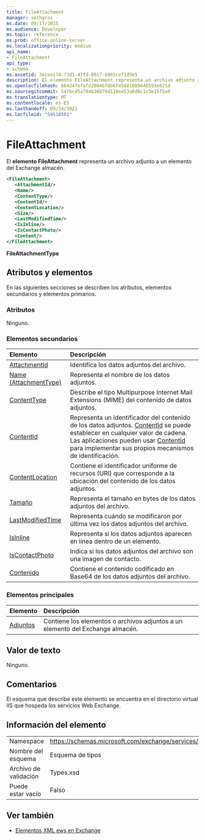 ```yaml
---
title: FileAttachment
manager: sethgros
ms.date: 09/17/2015
ms.audience: Developer
ms.topic: reference
ms.prod: office-online-server
ms.localizationpriority: medium
api_name:
- FileAttachment
api_type:
- schema
ms.assetid: 3ecea174-73d1-47fd-8917-6065cef1d565
description: El elemento FileAttachment representa un archivo adjunto a un elemento del Exchange almacén.
ms.openlocfilehash: 66424fefafd2084bf0b6f45881089448593e621d
ms.sourcegitcommit: 54f6cd5a704b36b76d110ee53a6d6c1c3e15f5a9
ms.translationtype: MT
ms.contentlocale: es-ES
ms.lasthandoff: 09/24/2021
ms.locfileid: "59518501"
---
```

# <a name="fileattachment"></a>FileAttachment

El **elemento FileAttachment** representa un archivo adjunto a un elemento del Exchange almacén. 
  
```XML
<FileAttachment>
   <AttachmentId/>
   <Name/>
   <ContentType/>
   <ContentId/>
   <ContentLocation/>
   <Size/>
   <LastModifiedTime/>
   <IsInline/>
   <IsContactPhoto/>
   <Content/>
</FileAttachment>
```

 **FileAttachmentType**
## <a name="attributes-and-elements"></a>Atributos y elementos

En las siguientes secciones se describen los atributos, elementos secundarios y elementos primarios.
  
### <a name="attributes"></a>Atributos

Ninguno.
  
### <a name="child-elements"></a>Elementos secundarios

|**Elemento**|**Descripción**|
|:-----|:-----|
|[AttachmentId](attachmentid.md) <br/> |Identifica los datos adjuntos del archivo.  <br/> |
|[Name (AttachmentType)](name-attachmenttype.md) <br/> |Representa el nombre de los datos adjuntos.  <br/> |
|[ContentType](contenttype.md) <br/> |Describe el tipo Multipurpose Internet Mail Extensions (MIME) del contenido de datos adjuntos.  <br/> |
|[ContentId](contentid.md) <br/> |Representa un identificador del contenido de los datos adjuntos. [ContentId](contentid.md) se puede establecer en cualquier valor de cadena. Las aplicaciones pueden usar [ContentId](contentid.md) para implementar sus propios mecanismos de identificación.  <br/> |
|[ContentLocation](contentlocation.md) <br/> |Contiene el identificador uniforme de recursos (URI) que corresponde a la ubicación del contenido de los datos adjuntos.  <br/> |
|[Tamaño](size.md) <br/> |Representa el tamaño en bytes de los datos adjuntos del archivo.  <br/> |
|[LastModifiedTime](lastmodifiedtime.md) <br/> |Representa cuándo se modificaron por última vez los datos adjuntos del archivo.  <br/> |
|[IsInline](isinline.md) <br/> |Representa si los datos adjuntos aparecen en línea dentro de un elemento.  <br/> |
|[IsContactPhoto](iscontactphoto.md) <br/> |Indica si los datos adjuntos del archivo son una imagen de contacto.  <br/> |
|[Contenido](content.md) <br/> |Contiene el contenido codificado en Base64 de los datos adjuntos del archivo.  <br/> |
   
### <a name="parent-elements"></a>Elementos principales

|**Elemento**|**Descripción**|
|:-----|:-----|
|[Adjuntos](attachments-ex15websvcsotherref.md) <br/> |Contiene los elementos o archivos adjuntos a un elemento del Exchange almacén.  <br/> |
   
## <a name="text-value"></a>Valor de texto

Ninguno.
  
## <a name="remarks"></a>Comentarios

El esquema que describe este elemento se encuentra en el directorio virtual IIS que hospeda los servicios Web Exchange.
  
## <a name="element-information"></a>Información del elemento

|||
|:-----|:-----|
|Namespace  <br/> |https://schemas.microsoft.com/exchange/services/2006/types  <br/> |
|Nombre del esquema  <br/> |Esquema de tipos  <br/> |
|Archivo de validación  <br/> |Types.xsd  <br/> |
|Puede estar vacío  <br/> |Falso  <br/> |
   
## <a name="see-also"></a>Ver también



- [Elementos XML ews en Exchange](ews-xml-elements-in-exchange.md)

